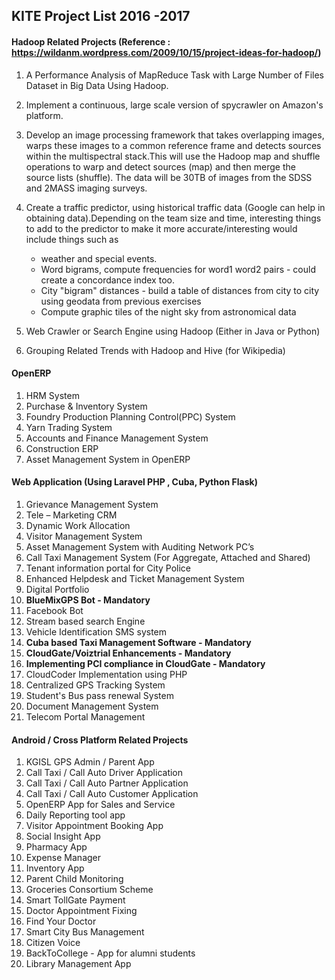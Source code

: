## KITE Project List 2016 -2017 #

#### Hadoop Related Projects (Reference : https://wildanm.wordpress.com/2009/10/15/project-ideas-for-hadoop/)
1. A Performance Analysis of MapReduce Task with Large Number of Files Dataset in Big Data Using Hadoop.
2. Implement a continuous, large scale version of spycrawler on Amazon's platform.
3. Develop an image processing framework that takes overlapping images, warps these images to a common reference frame and detects sources within the multispectral stack.This will use the Hadoop map and shuffle operations to warp and detect sources (map) and then merge the source lists (shuffle). The data will be 30TB of images from the SDSS and 2MASS imaging surveys. 
4. Create a traffic predictor, using historical traffic data (Google can help in obtaining data).Depending on the team size and time, interesting things to add to the predictor to make it more accurate/interesting would include things such as 

	- weather and special events. 
	- Word bigrams, compute frequencies for word1 word2 pairs - could create a concordance index too.
	- City "bigram" distances - build a table of distances from city to city using geodata from previous exercises
	- Compute graphic tiles of the night sky from astronomical data 

5. Web Crawler or Search Engine using Hadoop (Either in Java or Python)
6. Grouping Related Trends with Hadoop and Hive (for Wikipedia)


#### OpenERP ##
	
1. HRM System 
2. Purchase & Inventory System 
3. Foundry Production Planning Control(PPC) System
4. Yarn Trading System 
5. Accounts and Finance Management System 
6. Construction ERP
7. Asset Management System in OpenERP


#### Web Application (Using Laravel PHP , Cuba, Python Flask) ##
1. Grievance Management System
2. Tele – Marketing CRM
3. Dynamic Work Allocation
4. Visitor Management System
5. Asset Management System with Auditing Network PC’s
6. Call Taxi Management System (For Aggregate, Attached and Shared)
7. Tenant information portal for City Police
8. Enhanced Helpdesk and Ticket Management System
9. Digital Portfolio
10. **BlueMixGPS Bot - Mandatory**
11. Facebook Bot
12. Stream based search Engine
13. Vehicle Identification SMS system  
14. **Cuba based Taxi Management Software - Mandatory**
15. **CloudGate/Voiztrial Enhancements - Mandatory**
16. **Implementing PCI compliance in CloudGate - Mandatory**  
17. CloudCoder Implementation using PHP
18. Centralized GPS Tracking System
19. Student's Bus pass renewal System
20. Document Management System
21. Telecom Portal Management

#### Android / Cross Platform Related Projects ##

1. KGISL GPS Admin / Parent App
2. Call Taxi / Call Auto Driver Application
3. Call Taxi / Call Auto Partner Application
4. Call Taxi / Call Auto Customer Application
5. OpenERP App for Sales and Service
6. Daily Reporting tool app
7. Visitor Appointment Booking App
8. Social Insight App
9. Pharmacy App 
10. Expense Manager 
11. Inventory App 
12. Parent Child Monitoring 
13. Groceries Consortium Scheme 
14. Smart TollGate Payment 
15. Doctor Appointment Fixing 
16. Find Your Doctor
17. Smart City Bus Management
18. Citizen Voice
19. BackToCollege - App for alumni students
20. Library Management App

